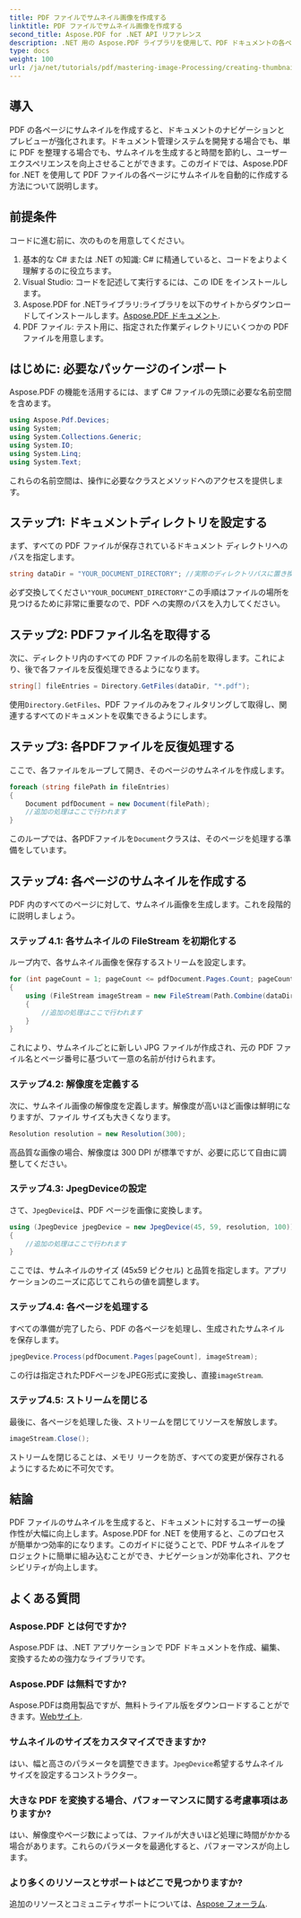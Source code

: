 ```yaml
---
title: PDF ファイルでサムネイル画像を作成する
linktitle: PDF ファイルでサムネイル画像を作成する
second_title: Aspose.PDF for .NET API リファレンス
description: .NET 用の Aspose.PDF ライブラリを使用して、PDF ドキュメントの各ページのサムネイルを効率的に作成する方法を説明します。この包括的なガイドでは、セットアップからコードの実装まですべてを網羅しています。
type: docs
weight: 100
url: /ja/net/tutorials/pdf/mastering-image-Processing/creating-thumbnail-images/
---
```

## 導入

PDF の各ページにサムネイルを作成すると、ドキュメントのナビゲーションとプレビューが強化されます。ドキュメント管理システムを開発する場合でも、単に PDF を整理する場合でも、サムネイルを生成すると時間を節約し、ユーザー エクスペリエンスを向上させることができます。このガイドでは、Aspose.PDF for .NET を使用して PDF ファイルの各ページにサムネイルを自動的に作成する方法について説明します。

## 前提条件

コードに進む前に、次のものを用意してください。

1. 基本的な C# または .NET の知識: C# に精通していると、コードをよりよく理解するのに役立ちます。
2. Visual Studio: コードを記述して実行するには、この IDE をインストールします。
3.  Aspose.PDF for .NETライブラリ:ライブラリを以下のサイトからダウンロードしてインストールします。[Aspose.PDF ドキュメント](https://reference.aspose.com/pdf/net/).
4. PDF ファイル: テスト用に、指定された作業ディレクトリにいくつかの PDF ファイルを用意します。

## はじめに: 必要なパッケージのインポート

Aspose.PDF の機能を活用するには、まず C# ファイルの先頭に必要な名前空間を含めます。

```csharp
using Aspose.Pdf.Devices;
using System;
using System.Collections.Generic;
using System.IO;
using System.Linq;
using System.Text;
```

これらの名前空間は、操作に必要なクラスとメソッドへのアクセスを提供します。

## ステップ1: ドキュメントディレクトリを設定する

まず、すべての PDF ファイルが保存されているドキュメント ディレクトリへのパスを指定します。

```csharp
string dataDir = "YOUR_DOCUMENT_DIRECTORY"; //実際のディレクトリパスに置き換えます
```

必ず交換してください`"YOUR_DOCUMENT_DIRECTORY"`この手順はファイルの場所を見つけるために非常に重要なので、PDF への実際のパスを入力してください。

## ステップ2: PDFファイル名を取得する

次に、ディレクトリ内のすべての PDF ファイルの名前を取得します。これにより、後で各ファイルを反復処理できるようになります。

```csharp
string[] fileEntries = Directory.GetFiles(dataDir, "*.pdf");
```

使用`Directory.GetFiles`、PDF ファイルのみをフィルタリングして取得し、関連するすべてのドキュメントを収集できるようにします。

## ステップ3: 各PDFファイルを反復処理する

ここで、各ファイルをループして開き、そのページのサムネイルを作成します。

```csharp
foreach (string filePath in fileEntries)
{
    Document pdfDocument = new Document(filePath);
    //追加の処理はここで行われます
}
```

このループでは、各PDFファイルを`Document`クラスは、そのページを処理する準備をしています。

## ステップ4: 各ページのサムネイルを作成する

PDF 内のすべてのページに対して、サムネイル画像を生成します。これを段階的に説明しましょう。

### ステップ 4.1: 各サムネイルの FileStream を初期化する

ループ内で、各サムネイル画像を保存するストリームを設定します。

```csharp
for (int pageCount = 1; pageCount <= pdfDocument.Pages.Count; pageCount++)
{
    using (FileStream imageStream = new FileStream(Path.Combine(dataDir, $"Thumbnails_{Path.GetFileNameWithoutExtension(filePath)}_{pageCount}.jpg"), FileMode.Create))
    {
        //追加の処理はここで行われます
    }
}
```

これにより、サムネイルごとに新しい JPG ファイルが作成され、元の PDF ファイル名とページ番号に基づいて一意の名前が付けられます。

### ステップ4.2: 解像度を定義する

次に、サムネイル画像の解像度を定義します。解像度が高いほど画像は鮮明になりますが、ファイル サイズも大きくなります。

```csharp
Resolution resolution = new Resolution(300);
```

高品質な画像の場合、解像度は 300 DPI が標準ですが、必要に応じて自由に調整してください。

### ステップ4.3: JpegDeviceの設定

さて、`JpegDevice`は、PDF ページを画像に変換します。

```csharp
using (JpegDevice jpegDevice = new JpegDevice(45, 59, resolution, 100))
{
    //追加の処理はここで行われます
}
```

ここでは、サムネイルのサイズ (45x59 ピクセル) と品質を指定します。アプリケーションのニーズに応じてこれらの値を調整します。

### ステップ4.4: 各ページを処理する

すべての準備が完了したら、PDF の各ページを処理し、生成されたサムネイルを保存します。

```csharp
jpegDevice.Process(pdfDocument.Pages[pageCount], imageStream);
```

この行は指定されたPDFページをJPEG形式に変換し、直接`imageStream`.

### ステップ4.5: ストリームを閉じる

最後に、各ページを処理した後、ストリームを閉じてリソースを解放します。

```csharp
imageStream.Close();
```

ストリームを閉じることは、メモリ リークを防ぎ、すべての変更が保存されるようにするために不可欠です。

## 結論

PDF ファイルのサムネイルを生成すると、ドキュメントに対するユーザーの操作性が大幅に向上します。Aspose.PDF for .NET を使用すると、このプロセスが簡単かつ効率的になります。このガイドに従うことで、PDF サムネイルをプロジェクトに簡単に組み込むことができ、ナビゲーションが効率化され、アクセシビリティが向上します。

## よくある質問

### Aspose.PDF とは何ですか?  
Aspose.PDF は、.NET アプリケーションで PDF ドキュメントを作成、編集、変換するための強力なライブラリです。

### Aspose.PDF は無料ですか?  
 Aspose.PDFは商用製品ですが、無料トライアル版をダウンロードすることができます。[Webサイト](https://releases.aspose.com/).

### サムネイルのサイズをカスタマイズできますか?  
はい、幅と高さのパラメータを調整できます。`JpegDevice`希望するサムネイル サイズを設定するコンストラクター。

### 大きな PDF を変換する場合、パフォーマンスに関する考慮事項はありますか?  
はい、解像度やページ数によっては、ファイルが大きいほど処理に時間がかかる場合があります。これらのパラメータを最適化すると、パフォーマンスが向上します。

### より多くのリソースとサポートはどこで見つかりますか?  
追加のリソースとコミュニティサポートについては、[Aspose フォーラム](https://forum.aspose.com/c/pdf/10).
